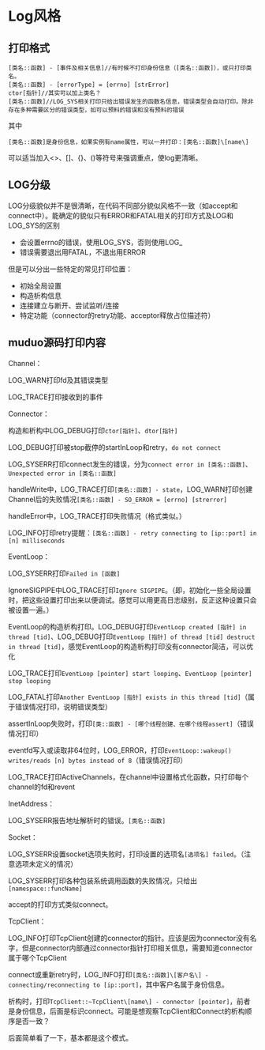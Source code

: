 # Log风格
打印格式
----

```text-plain
[类名::函数] - [事件及相关信息]//有时候不打印身份信息（[类名::函数]），或只打印类名。
[类名::函数] - [errorType] = [errno] [strError]
ctor[指针]//其实可以加上类名？
[类名::函数]//LOG_SYS相关打印只给出错误发生的函数名信息，错误类型会自动打印。除非存在多种需要区分的错误类型，如可以预料的错误和没有预料的错误
```

其中

```text-plain
[类名::函数]是身份信息，如果实例有name属性，可以一并打印：[类名::函数]\[name\]
```

可以适当加入<>、\[\]、{}、()等符号来强调重点，使log更清晰。

LOG分级
-----

LOG分级貌似并不是很清晰，在代码不同部分貌似风格不一致（如accept和connect中）。能确定的貌似只有ERROR和FATAL相关的打印方式及LOG和LOG\_SYS的区别

*   会设置errno的错误，使用LOG\_SYS，否则使用LOG\_
*   错误需要退出用FATAL，不退出用ERROR

但是可以分出一些特定的常见打印位置：

*   初始全局设置
*   构造析构信息
*   连接建立与断开、尝试监听/连接
*   特定功能（connector的retry功能、acceptor释放占位描述符）

muduo源码打印内容
-----------

Channel：

LOG\_WARN打印fd及其错误类型

LOG\_TRACE打印接收到的事件

Connector：

构造和析构中LOG\_DEBUG打印`ctor[指针]`、`dtor[指针]`

LOG\_DEBUG打印被stop截停的startInLoop和retry，`do not connect`

LOG\_SYSERR打印connect发生的错误，分为`connect error in [类名::函数]`、`Unexpected error in [类名::函数]`

handleWrite中，LOG\_TRACE打印`[类名::函数] - state`，LOG\_WARN打印创建Channel后的失败情况`[类名::函数] - SO_ERROR = [errno] [strerror]`

handleError中，LOG\_TRACE打印失败情况（格式类似。）

LOG\_INFO打印retry提醒：`[类名::函数] - retry connecting to [ip::port] in [n] milliseconds`

EventLoop：

LOG\_SYSERR打印`Failed in [函数]`

IgnoreSIGPIPE中LOG\_TRACE打印`Ignore SIGPIPE`。（即，初始化一些全局设置时，把这些设置打印出来以便调试。感觉可以用更高日志级别，反正这种设置只会被设置一遍。）

EventLoop的构造析构打印。LOG\_DEBUG打印`EventLoop created [指针] in thread [tid]`、LOG\_DEBUG打印`EventLoop [指针] of thread [tid] destruct in thread [tid]`，感觉EventLoop的构造析构打印没有connector简洁，可以优化

LOG\_TRACE打印`EventLoop [pointer] start looping`、`EventLoop [pointer] stop looping`

LOG\_FATAL打印`Another EventLoop [指针] exists in this thread [tid]`（属于错误情况打印，说明错误类型）

assertInLoop失败时，打印`[类::函数] - [哪个线程创建、在哪个线程assert]`（错误情况打印）

eventfd写入或读取非64位时，LOG\_ERROR，打印`EventLoop::wakeup() writes/reads [n] bytes instead of 8`（错误情况打印）

LOG\_TRACE打印ActiveChannels，在channel中设置格式化函数，只打印每个channel的fd和revent

InetAddress：

LOG\_SYSERR报告地址解析时的错误。`[类名::函数]`

Socket：

LOG\_SYSERR设置socket选项失败时，打印设置的选项名`[选项名] failed`。（注意选项未定义的情况）

LOG\_SYSERR打印各种包装系统调用函数的失败情况，只给出`[namespace::funcName]`

accept的打印方式类似connect。

TcpClient：

LOG\_INFO打印TcpClient创建的connector的指针。应该是因为connector没有名字，但是connector内部通过connector指针打印相关信息，需要知道connector属于哪个TcpClient

connect或重新retry时，LOG\_INFO打印`[类名::函数]\[客户名\] - connecting/reconnecting to [ip::port]`，其中客户名属于身份信息。

析构时，打印`TcpClient::~TcpClient\[name\] - connector [pointer]`，前者是身份信息，后面是标识connect。可能是想观察TcpClient和Connect的析构顺序是否一致？

后面简单看了一下，基本都是这个模式。